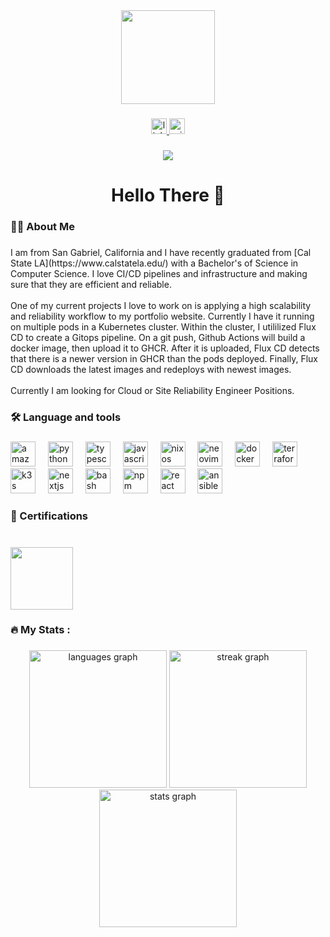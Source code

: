 <div align="center">
  <img height="150" src="https://media3.giphy.com/media/v1.Y2lkPTc5MGI3NjExY2pnbzd4a3hzN3VmNTE1MGNqdWp1N2RqdmdseTYxbHdqbDZqMzR0ciZlcD12MV9pbnRlcm5hbF9naWZfYnlfaWQmY3Q9Zw/3oKIPnAiaMCws8nOsE/giphy.gif"  />
</div>

###

<div align="center">
  <a href="https://www.linkedin.com/in/weston-wood9802/" target="_blank">
    <img src="https://img.shields.io/static/v1?message=LinkedIn&logo=linkedin&label=&color=0077B5&logoColor=white&labelColor=&style=for-the-badge" height="25" alt="linkedin logo"  />
  </a>
  <a href="wwood98@outlook.com" target="_blank">
    <img src="https://img.shields.io/static/v1?message=Outlook&logo=microsoft-outlook&label=&color=0078D4&logoColor=white&labelColor=&style=for-the-badge" height="25" alt="microsoft-outlook logo"  />
  </a>
</div>

###

<div align="center">
  <img src="https://visitor-badge.laobi.icu/badge?page_id=dokokitsune.dokokitsune&"  />
</div>

###

<h1 align="center">Hello There 👋</h1>

###

<h3 align="left">👩‍💻  About Me</h3>

###

<p align="left">I am from San Gabriel, California and I have recently graduated from [Cal State LA](https://www.calstatela.edu/) with a Bachelor's of Science in Computer Science. I love CI/CD pipelines and infrastructure and making sure that they are efficient and reliable. <br><br>One of my current projects I love to work on is applying a high scalability and reliability workflow to my portfolio website. Currently I have it running on multiple pods in a Kubernetes cluster. Within the cluster, I utililized Flux CD to create a Gitops pipeline. On a git push, Github Actions will build a docker image, then upload it to GHCR. After it is uploaded,  Flux CD detects that there is a newer version in GHCR than the pods deployed. Finally, Flux CD downloads the latest images and redeploys with newest images.<br><br>Currently I am looking for Cloud or Site Reliability Engineer Positions.</p>

###

<h3 align="left">🛠 Language and tools</h3>

###

<div align="left">
  <img src="https://cdn.simpleicons.org/amazonwebservices/FF9900" height="40" alt="amazonwebservices logo"  />
  <img width="12" />
  <img src="https://cdn.simpleicons.org/python/3776AB" height="40" alt="python logo"  />
  <img width="12" />
  <img src="https://cdn.simpleicons.org/typescript/3178C6" height="40" alt="typescript logo"  />
  <img width="12" />
  <img src="https://cdn.simpleicons.org/javascript/F7DF1E" height="40" alt="javascript logo"  />
  <img width="12" />
  <img src="https://cdn.simpleicons.org/nixos/5277C3" height="40" alt="nixos logo"  />
  <img width="12" />
  <img src="https://cdn.simpleicons.org/neovim/57A143" height="40" alt="neovim logo"  />
  <img width="12" />
  <img src="https://cdn.simpleicons.org/docker/2496ED" height="40" alt="docker logo"  />
  <img width="12" />
  <img src="https://cdn.simpleicons.org/terraform/7B42BC" height="40" alt="terraform logo"  />
  <img width="12" />
  <img src="https://cdn.simpleicons.org/k3s/FFC61C" height="40" alt="k3s logo"  />
  <img width="12" />
  <img src="https://cdn.simpleicons.org/nextdotjs/000000" height="40" alt="nextjs logo"  />
  <img width="12" />
  <img src="https://cdn.simpleicons.org/gnubash/4EAA25" height="40" alt="bash logo"  />
  <img width="12" />
  <img src="https://cdn.simpleicons.org/npm/CB3837" height="40" alt="npm logo"  />
  <img width="12" />
  <img src="https://cdn.simpleicons.org/react/61DAFB" height="40" alt="react logo"  />
  <img width="12" />
  <img src="https://cdn.simpleicons.org/ansible/EE0000" height="40" alt="ansible logo"  />
</div>

###

<h3 align="left">📜 Certifications</h3>

###

<br clear="both">

<img align="left" height="100" src="https://images.credly.com/size/340x340/images/0e284c3f-5164-4b21-8660-0d84737941bc/image.png"  />

###

<br clear="both">

<h3 align="left">🔥   My Stats :</h3>

###

<div align="center">
  <img src="https://github-readme-stats.vercel.app/api/top-langs?username=dokokitsune&locale=en&hide_title=false&layout=compact&card_width=320&langs_count=8&theme=tokyonight&hide_border=true&order=2" height="220" alt="languages graph"  />
  <img src="https://streak-stats.demolab.com?user=dokokitsune&locale=en&mode=daily&theme=tokyonight&hide_border=true&border_radius=5&order=3" height="220" alt="streak graph"  />
  <img src="https://github-readme-stats.vercel.app/api?username=dokokitsune&hide_title=false&hide_rank=true&show_icons=true&include_all_commits=true&count_private=true&disable_animations=false&theme=tokyonight&locale=en&hide_border=true&order=1" height="220" alt="stats graph"  />
</div>

###
